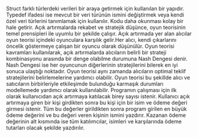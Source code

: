 Struct farklı türlerdeki verileri bir araya getirmek için kullanılan bir yapıdır.
Typedef ifadesi ise mevcut bir veri türünün ismini değiştirmek veya kendi özel veri türlerini tanımlamak için kullanılır. Kodu daha okunması kolay bir hale getirir.
Açık artırmalarda rekabet ve stratejik düşünce, oyun teorisinin temel prensipleri ile uyumlu bir şekilde çalışır.
Açık artırmada yer alan alıcılar oyun teorisi içindeki oyunculara karşılık gelir.Her alıcı, kendi çıkarlarını öncelik göstermeye çalışan bir oyuncu olarak düşünülür.
Oyun teorisi kavramları kullanılarak, açık artırmalarda alıcıların belirli bir strateji kombinasyonu arasında bir denge olabilme durumuna Nash Dengesi denir.
Nash Dengesi ise her oyuncunun diğerlerinin stratejilerini bilerek en iyi sonuca ulaştığı noktadır.
Oyun teorisi aynı zamanda alıcıların optimal teklif stratejilerini belirlemelerine yardımcı olabilir. 
Oyun teorisi bu şekillde alıcı ve satıcıların birbirleriyle etkileşimde bulunduğu karmaşık durumları modellemede yardımcı olarak kullanılabilir.
Programın çalışması için ilk olarak kullanıcıdan açık artırmaya katılacak birey sayısı istenir. 
Kullanıcı açık artırmaya giren bir kişi girdikten sonra bu kişi için bir isim ve ödeme değeri girmesi istenir.
Tüm bu değerler girildikten sonra program girilen en büyük ödeme değerini ve bu değeri veren kişinin ismini yazdırır. 
Kazanan ödeme değerinin alt kısmında ise tüm katılımcılar, isimleri ve karşılarında ödeme tutarları olacak şekilde yazdırılır.

